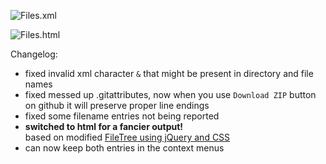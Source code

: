![Files.xml](https://i.imgur.com/S89d5Ar.png)

![Files.html](https://i.imgur.com/MtmEbZy.png)

Changelog:  
- fixed invalid xml character `&` that might be present in directory and file names  
- fixed messed up .gitattributes, now when you use `Download ZIP` button on github it will preserve proper line endings  
- fixed some filename entries not being reported  
- __switched to html for a fancier output!__  
based on modified [FileTree using jQuery and CSS](https://www.jqueryscript.net/other/Folder-Structure-Plugin-jQuery-Filetree.html)  
- can now keep both entries in the context menus
